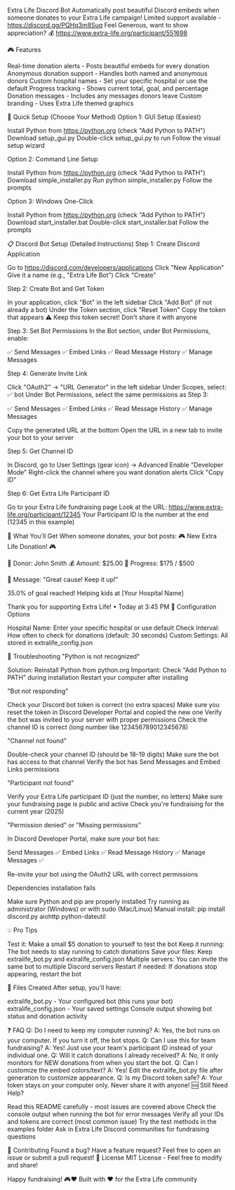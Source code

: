 Extra Life Discord Bot
Automatically post beautiful Discord embeds when someone donates to your Extra Life campaign!
Limited support available - https://discord.gg/PQHq3m8Suq
Feel Generous, want to show appreciation? 💰 https://www.extra-life.org/participant/551698

🎮 Features

Real-time donation alerts - Posts beautiful embeds for every donation
Anonymous donation support - Handles both named and anonymous donors
Custom hospital names - Set your specific hospital or use the default
Progress tracking - Shows current total, goal, and percentage
Donation messages - Includes any messages donors leave
Custom branding - Uses Extra Life themed graphics

🚀 Quick Setup (Choose Your Method)
Option 1: GUI Setup (Easiest)

Install Python from https://python.org (check "Add Python to PATH")
Download setup_gui.py
Double-click setup_gui.py to run
Follow the visual setup wizard

Option 2: Command Line Setup

Install Python from https://python.org (check "Add Python to PATH")
Download simple_installer.py
Run python simple_installer.py
Follow the prompts

Option 3: Windows One-Click

Install Python from https://python.org (check "Add Python to PATH")
Download start_installer.bat
Double-click start_installer.bat
Follow the prompts

📋 Discord Bot Setup (Detailed Instructions)
Step 1: Create Discord Application

Go to https://discord.com/developers/applications
Click "New Application"
Give it a name (e.g., "Extra Life Bot")
Click "Create"

Step 2: Create Bot and Get Token

In your application, click "Bot" in the left sidebar
Click "Add Bot" (if not already a bot)
Under the Token section, click "Reset Token"
Copy the token that appears
⚠️ Keep this token secret! Don't share it with anyone

Step 3: Set Bot Permissions
In the Bot section, under Bot Permissions, enable:

✅ Send Messages
✅ Embed Links
✅ Read Message History
✅ Manage Messages

Step 4: Generate Invite Link

Click "OAuth2" → "URL Generator" in the left sidebar
Under Scopes, select: ✅ bot
Under Bot Permissions, select the same permissions as Step 3:

✅ Send Messages
✅ Embed Links
✅ Read Message History
✅ Manage Messages


Copy the generated URL at the bottom
Open the URL in a new tab to invite your bot to your server

Step 5: Get Channel ID

In Discord, go to User Settings (gear icon) → Advanced
Enable "Developer Mode"
Right-click the channel where you want donation alerts
Click "Copy ID"

Step 6: Get Extra Life Participant ID

Go to your Extra Life fundraising page
Look at the URL: https://www.extra-life.org/participant/12345
Your Participant ID is the number at the end (12345 in this example)

🎯 What You'll Get
When someone donates, your bot posts:
🎮 New Extra Life Donation! 🎮

💝 Donor: John Smith
💰 Amount: $25.00
🎯 Progress: $175 / $500

💬 Message: "Great cause! Keep it up!"

35.0% of goal reached!
Helping kids at [Your Hospital Name]

Thank you for supporting Extra Life! • Today at 3:45 PM
🔧 Configuration Options

Hospital Name: Enter your specific hospital or use default
Check Interval: How often to check for donations (default: 30 seconds)
Custom Settings: All stored in extralife_config.json

🐛 Troubleshooting
"Python is not recognized"

Solution: Reinstall Python from python.org
Important: Check "Add Python to PATH" during installation
Restart your computer after installing

"Bot not responding"

Check your Discord bot token is correct (no extra spaces)
Make sure you reset the token in Discord Developer Portal and copied the new one
Verify the bot was invited to your server with proper permissions
Check the channel ID is correct (long number like 123456789012345678)

"Channel not found"

Double-check your channel ID (should be 18-19 digits)
Make sure the bot has access to that channel
Verify the bot has Send Messages and Embed Links permissions

"Participant not found"

Verify your Extra Life participant ID (just the number, no letters)
Make sure your fundraising page is public and active
Check you're fundraising for the current year (2025)

"Permission denied" or "Missing permissions"

In Discord Developer Portal, make sure your bot has:

Send Messages ✅
Embed Links ✅
Read Message History ✅
Manage Messages ✅


Re-invite your bot using the OAuth2 URL with correct permissions

Dependencies installation fails

Make sure Python and pip are properly installed
Try running as administrator (Windows) or with sudo (Mac/Linux)
Manual install: pip install discord.py aiohttp python-dateutil

💡 Pro Tips

Test it: Make a small $5 donation to yourself to test the bot
Keep it running: The bot needs to stay running to catch donations
Save your files: Keep extralife_bot.py and extralife_config.json
Multiple servers: You can invite the same bot to multiple Discord servers
Restart if needed: If donations stop appearing, restart the bot

📁 Files Created
After setup, you'll have:

extralife_bot.py - Your configured bot (this runs your bot)
extralife_config.json - Your saved settings
Console output showing bot status and donation activity

❓ FAQ
Q: Do I need to keep my computer running?
A: Yes, the bot runs on your computer. If you turn it off, the bot stops.
Q: Can I use this for team fundraising?
A: Yes! Just use your team's participant ID instead of your individual one.
Q: Will it catch donations I already received?
A: No, it only monitors for NEW donations from when you start the bot.
Q: Can I customize the embed colors/text?
A: Yes! Edit the extralife_bot.py file after generation to customize appearance.
Q: Is my Discord token safe?
A: Your token stays on your computer only. Never share it with anyone!
🆘 Still Need Help?

Read this README carefully - most issues are covered above
Check the console output when running the bot for error messages
Verify all your IDs and tokens are correct (most common issue)
Try the test methods in the examples folder
Ask in Extra Life Discord communities for fundraising questions

🎉 Contributing
Found a bug? Have a feature request? Feel free to open an issue or submit a pull request!
📜 License
MIT License - Feel free to modify and share!

Happy fundraising! 🎮❤️
Built with ❤️ for the Extra Life community
